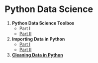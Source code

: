 # Python Data Science

1. **Python Data Science Toolbox**
   * Part I
   * [Part II](https://github.com/Rion5/Python_Data_Science/tree/master/Python_Data_Science_Toolbox_pt2)
2. **Importing Data in Python**
   * [Part I](https://github.com/Rion5/Python_Data_Science/tree/master/Importing_Data_in_Python_pt1)
   * [Part II](https://github.com/Rion5/Python_Data_Science/tree/master/Importing_Data_in_Python_pt2)
3. **[Cleaning Data in Python](https://github.com/Rion5/Python_Data_Science/tree/master/Cleaning_Data_in_Python)**
